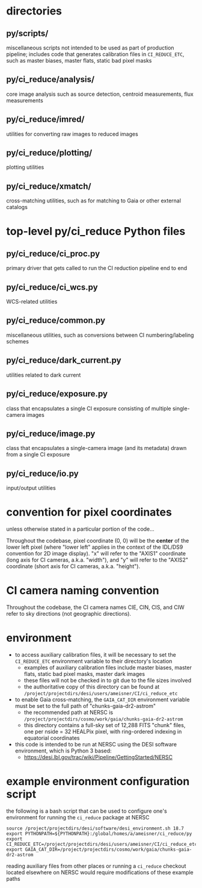 # directories

## py/scripts/
miscellaneous scripts not intended to be used as part of production pipeline; includes code that generates calibration files in `CI_REDUCE_ETC`, such as master biases, master flats, static bad pixel masks

## py/ci_reduce/analysis/
core image analysis such as source detection, centroid measurements, flux measurements

## py/ci_reduce/imred/
utilities for converting raw images to reduced images

## py/ci_reduce/plotting/
plotting utilities

## py/ci_reduce/xmatch/
cross-matching utilities, such as for matching to Gaia or other external catalogs

# top-level py/ci_reduce Python files

## py/ci_reduce/ci_proc.py
primary driver that gets called to run the CI reduction pipeline end to end

## py/ci_reduce/ci_wcs.py
WCS-related utilities

## py/ci_reduce/common.py
miscellaneous utilities, such as conversions between CI numbering/labeling schemes

## py/ci_reduce/dark_current.py
utilities related to dark current

## py/ci_reduce/exposure.py
class that encapsulates a single CI exposure consisting of multiple single-camera images

## py/ci_reduce/image.py
class that encapsulates a single-camera image (and its metadata) drawn from a single CI exposure

## py/ci_reduce/io.py
input/output utilities

# convention for pixel coordinates
unless otherwise stated in a particular portion of the code...

Throughout the codebase, pixel coordinate (0, 0) will be the **center** of the lower left pixel (where "lower left" applies in the context of the IDL/DS9 convention for 2D image display). "x" will refer to the "AXIS1" coordinate (long axis for CI cameras, a.k.a. "width"), and "y" will refer to the "AXIS2" coordinate (short axis for CI cameras, a.k.a. "height").

# CI camera naming convention

Throughout the codebase, the CI camera names CIE, CIN, CIS, and CIW refer to sky directions (not geographic directions).

# environment
* to access auxiliary calibration files, it will be necessary to set the `CI_REDUCE_ETC` environment variable to their directory's location
  * examples of auxiliary calibration files include master biases, master flats, static bad pixel masks, master dark images
  * these files will not be checked in to git due to the file sizes involved
  * the authoritative copy of this directory can be found at `/project/projectdirs/desi/users/ameisner/CI/ci_reduce_etc`
* to enable Gaia cross-matching, the `GAIA_CAT_DIR` environment variable must be set to the full path of "chunks-gaia-dr2-astrom"
  * the recommended path at NERSC is `/project/projectdirs/cosmo/work/gaia/chunks-gaia-dr2-astrom`
  * this directory contains a full-sky set of 12,288 FITS "chunk" files, one per nside = 32 HEALPix pixel, with ring-ordered indexing in equatorial coordinates
* this code is intended to be run at NERSC using the DESI software environment, which is Python 3 based:
  * https://desi.lbl.gov/trac/wiki/Pipeline/GettingStarted/NERSC

# example environment configuration script

the following is a bash script that can be used to configure one's environment for running the `ci_reduce` package at NERSC

    source /project/projectdirs/desi/software/desi_environment.sh 18.7
    export PYTHONPATH=${PYTHONPATH}:/global/homes/a/ameisner/ci_reduce/py
    export CI_REDUCE_ETC=/project/projectdirs/desi/users/ameisner/CI/ci_reduce_etc
    export GAIA_CAT_DIR=/project/projectdirs/cosmo/work/gaia/chunks-gaia-dr2-astrom

reading auxiliary files from other places or running a `ci_reduce` checkout located elsewhere on NERSC would require modifications of these example paths
